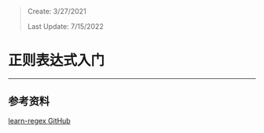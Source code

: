 > Create: 3/27/2021
>
> Last Update: 7/15/2022

# **正则表达式入门**

---

## **参考资料**

[learn-regex GitHub](https://github.com/ziishaned/learn-regex/blob/master/translations/README-cn.md)
